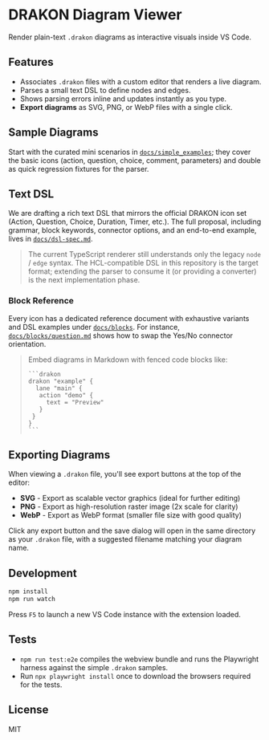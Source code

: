 # DRAKON Diagram Viewer

Render plain-text `.drakon` diagrams as interactive visuals inside VS Code.

## Features

- Associates `.drakon` files with a custom editor that renders a live diagram.
- Parses a small text DSL to define nodes and edges.
- Shows parsing errors inline and updates instantly as you type.
- **Export diagrams** as SVG, PNG, or WebP files with a single click.

## Sample Diagrams

Start with the curated mini scenarios in [`docs/simple_examples`](docs/simple_examples/README.md); they cover the basic icons (action, question, choice, comment, parameters) and double as quick regression fixtures for the parser.

## Text DSL

We are drafting a rich text DSL that mirrors the official DRAKON icon set (Action, Question, Choice, Duration, Timer, etc.). The full proposal, including grammar, block keywords, connector options, and an end-to-end example, lives in [`docs/dsl-spec.md`](docs/dsl-spec.md).

> The current TypeScript renderer still understands only the legacy `node` / `edge` syntax. The HCL-compatible DSL in this repository is the target format; extending the parser to consume it (or providing a converter) is the next implementation phase.

### Block Reference

Every icon has a dedicated reference document with exhaustive variants and DSL examples under [`docs/blocks`](docs/blocks). For instance, [`docs/blocks/question.md`](docs/blocks/question.md) shows how to swap the Yes/No connector orientation.

> Embed diagrams in Markdown with fenced code blocks like:
>
> ````
> ```drakon
> drakon "example" {
>   lane "main" {
>    action "demo" {
>      text = "Preview"
>    }
>  }
> }
> ```
> ````

## Exporting Diagrams

When viewing a `.drakon` file, you'll see export buttons at the top of the editor:

- **SVG** - Export as scalable vector graphics (ideal for further editing)
- **PNG** - Export as high-resolution raster image (2x scale for clarity)
- **WebP** - Export as WebP format (smaller file size with good quality)

Click any export button and the save dialog will open in the same directory as your `.drakon` file, with a suggested filename matching your diagram name.

## Development

```bash
npm install
npm run watch
```

Press `F5` to launch a new VS Code instance with the extension loaded.

## Tests

- `npm run test:e2e` compiles the webview bundle and runs the Playwright harness against the simple `.drakon` samples.
- Run `npx playwright install` once to download the browsers required for the tests.

## License

MIT
